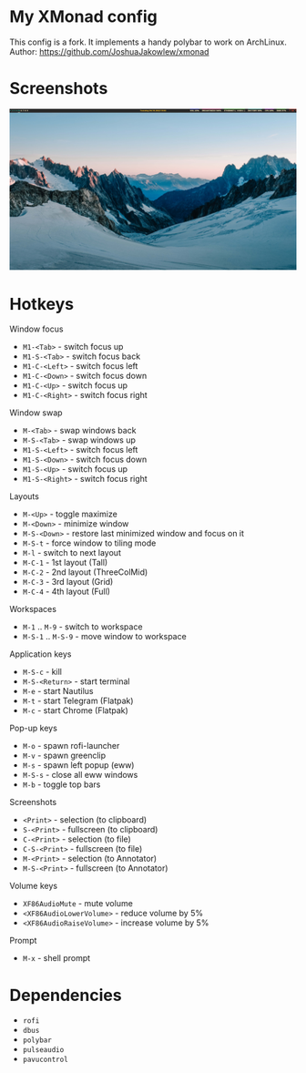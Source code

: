 # My XMonad config
This config is a fork. It implements a handy polybar to work on ArchLinux. <br />
Author: https://github.com/JoshuaJakowlew/xmonad

# Screenshots
![Screenshot](/assets/images/screenshots/screen.png)

# Hotkeys
Window focus

* `M1-<Tab>` - switch focus up
* `M1-S-<Tab>` - switch focus back
* `M1-C-<Left>` - switch focus left
* `M1-C-<Down>` - switch focus down
* `M1-C-<Up>` - switch focus up
* `M1-C-<Right>` - switch focus right

Window swap

* `M-<Tab>`  - swap windows back
* `M-S-<Tab>`  - swap windows up
* `M1-S-<Left>` - switch focus left
* `M1-S-<Down>` - switch focus down
* `M1-S-<Up>` - switch focus up
* `M1-S-<Right>` - switch focus right

Layouts 

* `M-<Up>` - toggle maximize
* `M-<Down>` - minimize window
* `M-S-<Down>` - restore last minimized window and focus on it
* `M-S-t` - force window to tiling mode
* `M-l` - switch to next layout
* `M-C-1` - 1st layout (Tall)
* `M-C-2` - 2nd layout (ThreeColMid)
* `M-C-3` - 3rd layout (Grid)
* `M-C-4` - 4th layout (Full)

Workspaces

* `M-1` .. `M-9` - switch to workspace
* `M-S-1` .. `M-S-9` - move window to workspace

Application keys

* `M-S-c` - kill
* `M-S-<Return>` - start terminal
* `M-e` - start Nautilus
* `M-t` - start Telegram (Flatpak)
* `M-c` - start Chrome (Flatpak)

Pop-up keys

* `M-o` - spawn rofi-launcher
* `M-v` - spawn greenclip
* `M-s` - spawn left popup (eww)
* `M-S-s` - close all eww windows
* `M-b` - toggle top bars

Screenshots

* `<Print>` - selection (to clipboard)
* `S-<Print>` - fullscreen (to clipboard)
* `C-<Print>` - selection (to file)
* `C-S-<Print>` - fullscreen (to file)
* `M-<Print>` - selection (to Annotator)
* `M-S-<Print>` - fullscreen (to Annotator)

Volume keys

* `XF86AudioMute` - mute volume
* `<XF86AudioLowerVolume>` - reduce volume by 5%
* `<XF86AudioRaiseVolume>` - increase volume by 5%

Prompt

* `M-x` - shell prompt

# Dependencies

* `rofi`
* `dbus`
* `polybar`
* `pulseaudio`
* `pavucontrol`
